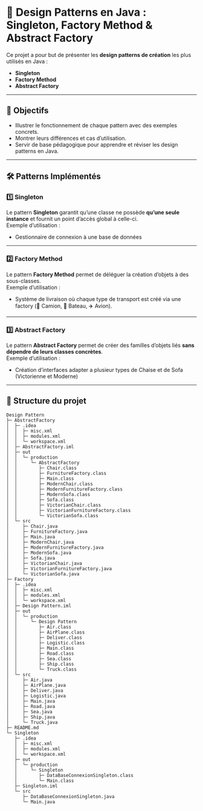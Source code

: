 # 🎯 Design Patterns en Java : Singleton, Factory Method & Abstract Factory

Ce projet a pour but de présenter les **design patterns de création** les plus utilisés en Java :  
- **Singleton**  
- **Factory Method**  
- **Abstract Factory**

---

## 📌 Objectifs
- Illustrer le fonctionnement de chaque pattern avec des exemples concrets.  
- Montrer leurs différences et cas d’utilisation.  
- Servir de base pédagogique pour apprendre et réviser les design patterns en Java.  

---

## 🛠️ Patterns Implémentés

### 1️⃣ Singleton
Le pattern **Singleton** garantit qu’une classe ne possède **qu’une seule instance** et fournit un point d’accès global à celle-ci.  
Exemple d’utilisation :  
- Gestionnaire de connexion à une base de données 

---

### 2️⃣ Factory Method
Le pattern **Factory Method** permet de déléguer la création d’objets à des sous-classes.  
Exemple d’utilisation :  
- Système de livraison où chaque type de transport est créé via une factory (🚚 Camion, 🚢 Bateau, ✈️ Avion).  

---

### 3️⃣ Abstract Factory
Le pattern **Abstract Factory** permet de créer des familles d’objets liés **sans dépendre de leurs classes concrètes**.  
Exemple d’utilisation :  
- Création d’interfaces adapter a plusieur types de Chaise et de Sofa (Victorienne et Moderne)

---

## 📂 Structure du projet


```
Design Pattern
├─ AbstractFactory
│  ├─ .idea
│  │  ├─ misc.xml
│  │  ├─ modules.xml
│  │  └─ workspace.xml
│  ├─ AbstractFactory.iml
│  ├─ out
│  │  └─ production
│  │     └─ AbstractFactory
│  │        ├─ Chair.class
│  │        ├─ FurnitureFactory.class
│  │        ├─ Main.class
│  │        ├─ ModernChair.class
│  │        ├─ ModernFurnitureFactory.class
│  │        ├─ ModernSofa.class
│  │        ├─ Sofa.class
│  │        ├─ VictorianChair.class
│  │        ├─ VictorianFurnitureFactory.class
│  │        └─ VictorianSofa.class
│  └─ src
│     ├─ Chair.java
│     ├─ FurnitureFactory.java
│     ├─ Main.java
│     ├─ ModernChair.java
│     ├─ ModernFurnitureFactory.java
│     ├─ ModernSofa.java
│     ├─ Sofa.java
│     ├─ VictorianChair.java
│     ├─ VictorianFurnitureFactory.java
│     └─ VictorianSofa.java
├─ Factory
│  ├─ .idea
│  │  ├─ misc.xml
│  │  ├─ modules.xml
│  │  └─ workspace.xml
│  ├─ Design Pattern.iml
│  ├─ out
│  │  └─ production
│  │     └─ Design Pattern
│  │        ├─ Air.class
│  │        ├─ AirPlane.class
│  │        ├─ Deliver.class
│  │        ├─ Logistic.class
│  │        ├─ Main.class
│  │        ├─ Road.class
│  │        ├─ Sea.class
│  │        ├─ Ship.class
│  │        └─ Truck.class
│  └─ src
│     ├─ Air.java
│     ├─ AirPlane.java
│     ├─ Deliver.java
│     ├─ Logistic.java
│     ├─ Main.java
│     ├─ Road.java
│     ├─ Sea.java
│     ├─ Ship.java
│     └─ Truck.java
├─ README.md
└─ Singleton
   ├─ .idea
   │  ├─ misc.xml
   │  ├─ modules.xml
   │  └─ workspace.xml
   ├─ out
   │  └─ production
   │     └─ Singleton
   │        ├─ DataBaseConnexionSingleton.class
   │        └─ Main.class
   ├─ Singleton.iml
   └─ src
      ├─ DataBaseConnexionSingleton.java
      └─ Main.java

```